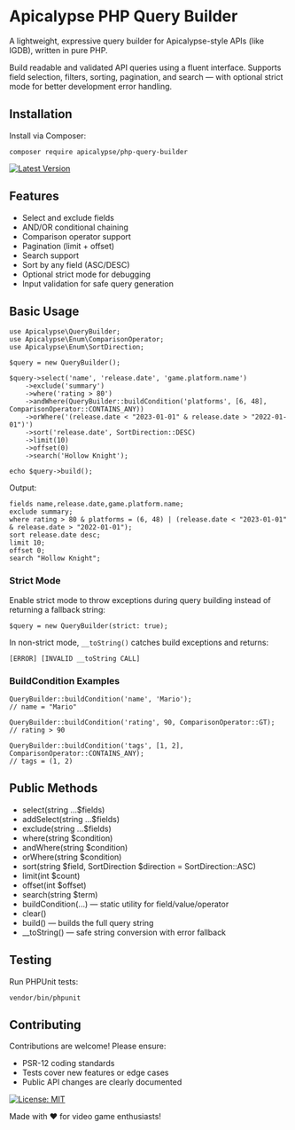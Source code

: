 # Apicalypse PHP Query Builder

A lightweight, expressive query builder for Apicalypse-style APIs (like IGDB), written in pure PHP.

Build readable and validated API queries using a fluent interface. Supports field selection, filters, sorting, pagination, and search — with optional strict mode for better development error handling.

## Installation

Install via Composer:

    composer require apicalypse/php-query-builder

[![Latest Version](https://img.shields.io/packagist/v/apicalypse/php-query-builder.svg)](https://packagist.org/packages/apicalypse/php-query-builder)

## Features

- Select and exclude fields
- AND/OR conditional chaining
- Comparison operator support
- Pagination (limit + offset)
- Search support
- Sort by any field (ASC/DESC)
- Optional strict mode for debugging
- Input validation for safe query generation

## Basic Usage

    use Apicalypse\QueryBuilder;
    use Apicalypse\Enum\ComparisonOperator;
    use Apicalypse\Enum\SortDirection;

    $query = new QueryBuilder();

    $query->select('name', 'release.date', 'game.platform.name')
        ->exclude('summary')
        ->where('rating > 80')
        ->andWhere(QueryBuilder::buildCondition('platforms', [6, 48], ComparisonOperator::CONTAINS_ANY))
        ->orWhere('(release.date < "2023-01-01" & release.date > "2022-01-01")')
        ->sort('release.date', SortDirection::DESC)
        ->limit(10)
        ->offset(0)
        ->search('Hollow Knight');
    
    echo $query->build();

Output:

    fields name,release.date,game.platform.name;
    exclude summary;
    where rating > 80 & platforms = (6, 48) | (release.date < "2023-01-01" & release.date > "2022-01-01");
    sort release.date desc;
    limit 10;
    offset 0;
    search "Hollow Knight";

### Strict Mode

Enable strict mode to throw exceptions during query building instead of returning a fallback string:

    $query = new QueryBuilder(strict: true);

In non-strict mode, `__toString()` catches build exceptions and returns:

    [ERROR] [INVALID __toString CALL]

### BuildCondition Examples

    QueryBuilder::buildCondition('name', 'Mario');
    // name = "Mario"
    
    QueryBuilder::buildCondition('rating', 90, ComparisonOperator::GT);
    // rating > 90
    
    QueryBuilder::buildCondition('tags', [1, 2], ComparisonOperator::CONTAINS_ANY);
    // tags = (1, 2)

## Public Methods

- select(string ...$fields)
- addSelect(string ...$fields)
- exclude(string ...$fields)
- where(string $condition)
- andWhere(string $condition)
- orWhere(string $condition)
- sort(string $field, SortDirection $direction = SortDirection::ASC)
- limit(int $count)
- offset(int $offset)
- search(string $term)
- buildCondition(...) — static utility for field/value/operator
- clear()
- build() — builds the full query string
- __toString() — safe string conversion with error fallback

## Testing

Run PHPUnit tests:

    vendor/bin/phpunit

## Contributing

Contributions are welcome! Please ensure:

- PSR-12 coding standards
- Tests cover new features or edge cases
- Public API changes are clearly documented

[![License: MIT](https://img.shields.io/badge/License-MIT-yellow.svg)](LICENSE)

Made with ❤️ for video game enthusiasts!